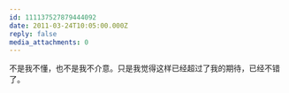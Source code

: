 ```yaml
---
id: 111137527879444092
date: 2011-03-24T10:05:00.000Z
reply: false
media_attachments: 0
---
```


不是我不懂，也不是我不介意。只是我觉得这样已经超过了我的期待，已经不错了。 ​​​​

